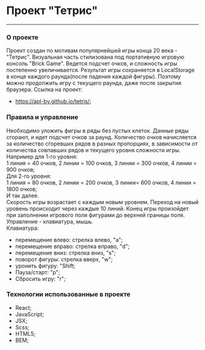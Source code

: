 # Проект "Тетрис"
---
### О проекте
Проект создан по мотивам популярнейшей игры конца 20 века - "Тетрис". Визуальная часть стилизована под портативную игровую консоль "Brick Game". Ведется подсчет очков, и сложность игры постепенно увеличивается. Результат игры сохраняется в LocalStorage в конце каждого раунда(после падения каждой фигуры). Поэтому можно продолжить игру с текущего раунда, даже после закрытия браузера. 
Ссылка на проект:
- https://apl-by.github.io/tetris/;  

 ### Правила и управление  
  Необходимо уложить фигры в ряды без пустых клеток. Данные ряды сгорают, и идет подсчет  очков за раунд. Количество очков начисляется за количество сгоревших рядов в разных пропорциях, в зависимости от количества совпавших рядов и текущего уровня сложности игры. Например для 1-го уровня:  
  1 линия = 40 очков, 2 линии = 100 очков, 3 линии = 300 очков, 4 линии = 900 очков;  
  Для 2-го уровня:  
  1 линия = 80 очков, 2 линии = 200 очков, 3 линии= 600 очков, 4 линии = 1800 очков;  
  И так далее.  
  Скорость игры возрастает с каждым новым уровнем. Переход на новый уровень происходит через каждые 10 линий.
  Конец игры произойдет при заполнении игрового поля фигурами  до верхней границы поля.  
  Управление - клавиатура, мышь.  
  Клавиатура:  
  - перемещение влево: стрелка влево, "a";
  - перемещение вправо: стрелка вправо, "d";
  - перемещение вниз: стрелка вниз, "s";
  - поворот фигуры: стрелка вверх, "w";
  - уронить фигуру: "Shift;
  - Пауза/старт: "p";
  - Сбросить игру: "r";
 
### Технологии использованные в проекте  
- React;
- JavaScript;
- JSX;
- Scss;
- HTML5;
- BEM;

